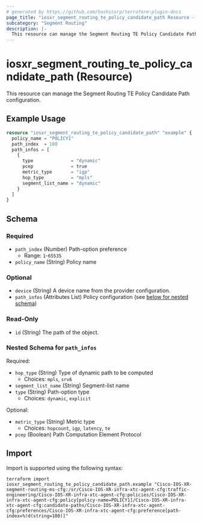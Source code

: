 ```yaml
---
# generated by https://github.com/hashicorp/terraform-plugin-docs
page_title: "iosxr_segment_routing_te_policy_candidate_path Resource - terraform-provider-iosxr"
subcategory: "Segment Routing"
description: |-
  This resource can manage the Segment Routing TE Policy Candidate Path configuration.
---
```


# iosxr_segment_routing_te_policy_candidate_path (Resource)

This resource can manage the Segment Routing TE Policy Candidate Path configuration.

## Example Usage

```terraform
resource "iosxr_segment_routing_te_policy_candidate_path" "example" {
  policy_name = "POLICY1"
  path_index  = 100
  path_infos = [
    {
      type              = "dynamic"
      pcep              = true
      metric_type       = "igp"
      hop_type          = "mpls"
      segment_list_name = "dynamic"
    }
  ]
}
```

<!-- schema generated by tfplugindocs -->
## Schema

### Required

- `path_index` (Number) Path-option preference
  - Range: `1`-`65535`
- `policy_name` (String) Policy name

### Optional

- `device` (String) A device name from the provider configuration.
- `path_infos` (Attributes List) Policy configuration (see [below for nested schema](#nestedatt--path_infos))

### Read-Only

- `id` (String) The path of the object.

<a id="nestedatt--path_infos"></a>
### Nested Schema for `path_infos`

Required:

- `hop_type` (String) Type of dynamic path to be computed
  - Choices: `mpls`, `srv6`
- `segment_list_name` (String) Segment-list name
- `type` (String) Path-option type
  - Choices: `dynamic`, `explicit`

Optional:

- `metric_type` (String) Metric type
  - Choices: `hopcount`, `igp`, `latency`, `te`
- `pcep` (Boolean) Path Computation Element Protocol

## Import

Import is supported using the following syntax:

```shell
terraform import iosxr_segment_routing_te_policy_candidate_path.example "Cisco-IOS-XR-segment-routing-ms-cfg:/sr/Cisco-IOS-XR-infra-xtc-agent-cfg:traffic-engineering/Cisco-IOS-XR-infra-xtc-agent-cfg:policies/Cisco-IOS-XR-infra-xtc-agent-cfg:policy[policy-name=POLICY1]/Cisco-IOS-XR-infra-xtc-agent-cfg:candidate-paths/Cisco-IOS-XR-infra-xtc-agent-cfg:preferences/Cisco-IOS-XR-infra-xtc-agent-cfg:preference[path-index=%!d(string=100)]"
```
